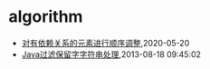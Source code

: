 # algorithm
* [对有依赖关系的元素进行顺序调整](/2020/2020-05-20-dependency-element-order-algorithm),2020-05-20
* [Java过滤保留字字符串处理](/2013/2013-08-18-java-filter-keeping-words),2013-08-18 09:45:02
